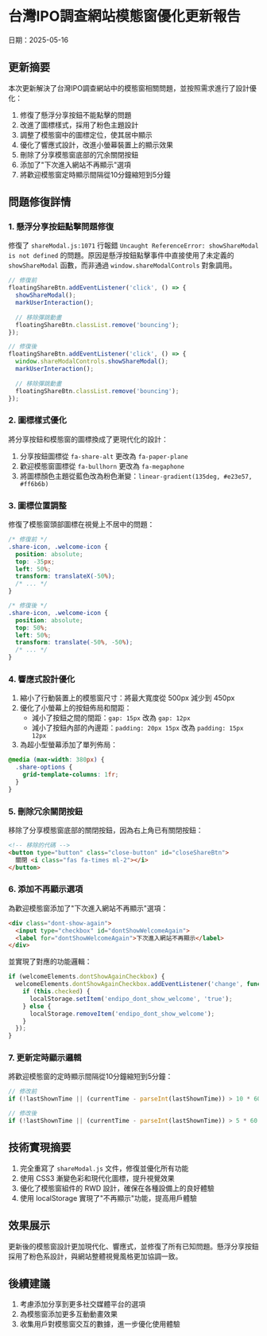 # 台灣IPO調查網站模態窗優化更新報告

日期：2025-05-16

## 更新摘要

本次更新解決了台灣IPO調查網站中的模態窗相關問題，並按照需求進行了設計優化：

1. 修復了懸浮分享按鈕不能點擊的問題
2. 改進了圖標樣式，採用了粉色主題設計
3. 調整了模態窗中的圖標定位，使其居中顯示
4. 優化了響應式設計，改進小螢幕裝置上的顯示效果
5. 刪除了分享模態窗底部的冗余關閉按鈕
6. 添加了"下次進入網站不再顯示"選項
7. 將歡迎模態窗定時顯示間隔從10分鐘縮短到5分鐘

## 問題修復詳情

### 1. 懸浮分享按鈕點擊問題修復

修復了 `shareModal.js:1071` 行報錯 `Uncaught ReferenceError: showShareModal is not defined` 的問題。原因是懸浮按鈕點擊事件中直接使用了未定義的 `showShareModal` 函數，而非通過 `window.shareModalControls` 對象調用。

```javascript
// 修復前
floatingShareBtn.addEventListener('click', () => {
  showShareModal();
  markUserInteraction();
  
  // 移除彈跳動畫
  floatingShareBtn.classList.remove('bouncing');
});

// 修復後
floatingShareBtn.addEventListener('click', () => {
  window.shareModalControls.showShareModal();
  markUserInteraction();
  
  // 移除彈跳動畫
  floatingShareBtn.classList.remove('bouncing');
});
```

### 2. 圖標樣式優化

將分享按鈕和模態窗的圖標換成了更現代化的設計：

1. 分享按鈕圖標從 `fa-share-alt` 更改為 `fa-paper-plane`
2. 歡迎模態窗圖標從 `fa-bullhorn` 更改為 `fa-megaphone`
3. 將圖標顏色主題從藍色改為粉色漸變：`linear-gradient(135deg, #e23e57, #ff6b6b)`

### 3. 圖標位置調整

修復了模態窗頭部圖標在視覺上不居中的問題：

```css
/* 修復前 */
.share-icon, .welcome-icon {
  position: absolute;
  top: -35px;
  left: 50%;
  transform: translateX(-50%);
  /* ... */
}

/* 修復後 */
.share-icon, .welcome-icon {
  position: absolute;
  top: 50%;
  left: 50%;
  transform: translate(-50%, -50%);
  /* ... */
}
```

### 4. 響應式設計優化

1. 縮小了行動裝置上的模態窗尺寸：將最大寬度從 500px 減少到 450px
2. 優化了小螢幕上的按鈕佈局和間距：
   - 減小了按鈕之間的間距：`gap: 15px` 改為 `gap: 12px`
   - 減小了按鈕內部的內邊距：`padding: 20px 15px` 改為 `padding: 15px 12px`
3. 為超小型螢幕添加了單列佈局：

```css
@media (max-width: 380px) {
  .share-options {
    grid-template-columns: 1fr;
  }
}
```

### 5. 刪除冗余關閉按鈕

移除了分享模態窗底部的關閉按鈕，因為右上角已有關閉按鈕：

```html
<!-- 移除的代碼 -->
<button type="button" class="close-button" id="closeShareBtn">
  關閉 <i class="fas fa-times ml-2"></i>
</button>
```

### 6. 添加不再顯示選項

為歡迎模態窗添加了"下次進入網站不再顯示"選項：

```html
<div class="dont-show-again">
  <input type="checkbox" id="dontShowWelcomeAgain">
  <label for="dontShowWelcomeAgain">下次進入網站不再顯示</label>
</div>
```

並實現了對應的功能邏輯：

```javascript
if (welcomeElements.dontShowAgainCheckbox) {
  welcomeElements.dontShowAgainCheckbox.addEventListener('change', function() {
    if (this.checked) {
      localStorage.setItem('endipo_dont_show_welcome', 'true');
    } else {
      localStorage.removeItem('endipo_dont_show_welcome');
    }
  });
}
```

### 7. 更新定時顯示邏輯

將歡迎模態窗的定時顯示間隔從10分鐘縮短到5分鐘：

```javascript
// 修改前
if (!lastShownTime || (currentTime - parseInt(lastShownTime)) > 10 * 60 * 1000)

// 修改後
if (!lastShownTime || (currentTime - parseInt(lastShownTime)) > 5 * 60 * 1000)
```

## 技術實現摘要

1. 完全重寫了 `shareModal.js` 文件，修復並優化所有功能
2. 使用 CSS3 漸變色彩和現代化圖標，提升視覺效果
3. 優化了模態窗組件的 RWD 設計，確保在各種設備上的良好體驗
4. 使用 localStorage 實現了"不再顯示"功能，提高用戶體驗

## 效果展示

更新後的模態窗設計更加現代化、響應式，並修復了所有已知問題。懸浮分享按鈕採用了粉色系設計，與網站整體視覺風格更加協調一致。

## 後續建議

1. 考慮添加分享到更多社交媒體平台的選項
2. 為模態窗添加更多互動動畫效果
3. 收集用戶對模態窗交互的數據，進一步優化使用體驗
